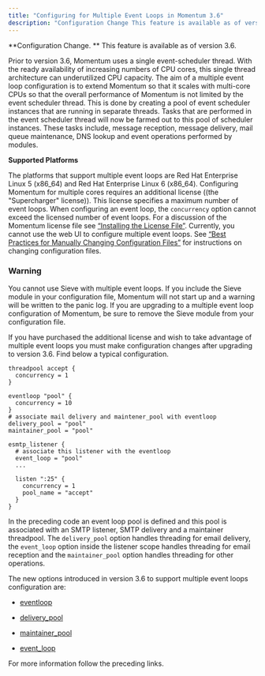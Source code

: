 ```yaml
---
title: "Configuring for Multiple Event Loops in Momentum 3.6"
description: "Configuration Change This feature is available as of version 3 6 Prior to version 3 6 Momentum uses a single event scheduler thread With the ready availability of increasing numbers of CPU cores this single thread architecture can underutilized CPU capacity The aim of a multiple event loop configuration is..."
---
```


**Configuration Change. ** This feature is available as of version 3.6.

Prior to version 3.6, Momentum uses a single event-scheduler thread. With the ready availability of increasing numbers of CPU cores, this single thread architecture can underutilized CPU capacity. The aim of a multiple event loop configuration is to extend Momentum so that it scales with multi-core CPUs so that the overall performance of Momentum is not limited by the event scheduler thread. This is done by creating a pool of event scheduler instances that are running in separate threads. Tasks that are performed in the event scheduler thread will now be farmed out to this pool of scheduler instances. These tasks include, message reception, message delivery, mail queue maintenance, DNS lookup and event operations performed by modules.

**Supported Platforms**

The platforms that support multiple event loops are Red Hat Enterprise Linux 5 (x86_64) and Red Hat Enterprise Linux 6 (x86_64). Configuring Momentum for multiple cores requires an additional license ((the "Supercharger" license)). This license specifies a maximum number of event loops. When configuring an event loop, the `concurrency` option cannot exceed the licensed number of event loops. For a discussion of the Momentum license file see [“Installing the License File”](/momentum/3/3-reference/install-prepare#install.license). Currently, you cannot use the web UI to configure multiple event loops. See [“Best Practices for Manually Changing Configuration Files”](/momentum/3/3-reference/conf-manual-changes) for instructions on changing configuration files.

### Warning

You cannot use Sieve with multiple event loops. If you include the Sieve module in your configuration file, Momentum will not start up and a warning will be written to the panic log. If you are upgrading to a multiple event loop configuration of Momentum, be sure to remove the Sieve module from your configuration file.

If you have purchased the additional license and wish to take advantage of multiple event loops you must make configuration changes after upgrading to version 3.6\. Find below a typical configuration.

<a name="multi-core.example.receive"></a> 


```
threadpool accept {
  concurrency = 1
}

eventloop "pool" {
  concurrency = 10
}
# associate mail delivery and maintener_pool with eventloop
delivery_pool = "pool"
maintainer_pool = "pool"

esmtp_listener {
  # associate this listener with the eventloop 
  event_loop = "pool"
  ...

  listen ":25" {
    concurrency = 1
    pool_name = "accept"
  }
}
```

In the preceding code an event loop pool is defined and this pool is associated with an SMTP listener, SMTP delivery and a maintainer threadpool. The `delivery_pool` option handles threading for email delivery, the `event_loop` option inside the listener scope handles threading for email reception and the `maintainer_pool` option handles threading for other operations.

The new options introduced in version 3.6 to support multiple event loops configuration are:

*   [eventloop](/momentum/3/3-reference/conf-ref-eventloop)

*   [delivery_pool](/momentum/3/3-reference/conf-ref-delivery-pool)

*   [maintainer_pool](/momentum/3/3-reference/conf-ref-maintainer-pool)

*   [event_loop](/momentum/3/3-reference/ecelerity-conf#ecelerity.conf3.listeners.multi-core)

For more information follow the preceding links.